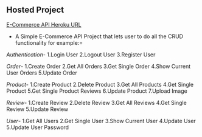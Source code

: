 ## Hosted Project

[E-Commerce API Heroku URL](https://e-commerce-api-10.herokuapp.com/)

- A Simple E-Commerce API Project that lets user to do all the CRUD functionality for example:=

 *Authentication*-
    1.Login User
    2.Logout User
    3.Register User



  *Order*-
    1.Create Order
    2.Get All Orders
    3.Get Single Order
    4.Show Current User Orders
    5.Update Order



*Product*-
     1.Create Product
     2.Delete Product
     3.Get All Products
     4.Get Single Product
     5.Get Single Product Reviews
     6.Update Product
     7.Upload Image



*Review*-
  1.Create Review
  2.Delete Review
  3.Get All Reviews
  4.Get Single Review
  5.Update Review


*User*-
  1.Get All Users 
  2.Get Single User
  3.Show Current User
  4.Update User
  5.Update User Password
